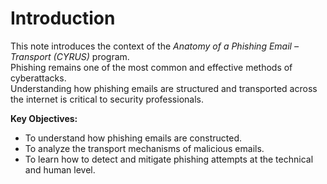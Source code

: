 # Introduction

This note introduces the context of the *Anatomy of a Phishing Email – Transport (CYRUS)* program.  
Phishing remains one of the most common and effective methods of cyberattacks.  
Understanding how phishing emails are structured and transported across the internet is critical to security professionals.

**Key Objectives:**
- To understand how phishing emails are constructed.
- To analyze the transport mechanisms of malicious emails.
- To learn how to detect and mitigate phishing attempts at the technical and human level.
